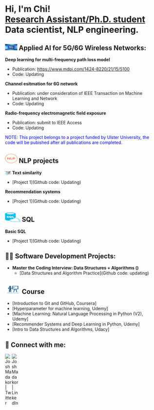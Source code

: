 <h1>Hi, I'm Chi! <br/><a href="https://github.com/joshmadakor1](https://github.com/ChiNguyen27"><a href="https://www.linkedin.com/in/chi-nguyen-a612421b2/">Research Assistant/Ph.D. student</a> Data scientist, NLP engineering</a>.

<!-- <h2> <a href="https://drive.google.com/drive/folders/1hi9_LUz-YUmWjLEgVG_zBK8Y5bgFYX7T">My CV Link</a> || <a href="Chi_CV_2023_Job.pdf">My CV pdf</a>.</p> </h2> -->
 
 <!--  <a href="https://medium.com/@chiyenng2788">Medium member</a></h1> -->

 <!----------------------------------------------APPIED AI FOR WIRELESS NETWORKS PROJECTS ------------------------------------------------------>
  <h2>  <img src="6G_icon_v2.jpg"  width="40" 
     height="20" />  Applied AI for  5G/6G Wireless Networks:</h2>
  
  <b>Deep learning for multi-frequency path loss model</b>
  - Publication: https://www.mdpi.com/1424-8220/21/15/5100
  - Code: Updating
  
  <b>Channel esitmation for 6G network </b>
   - Publication: under consideration of IEEE Transaction on Machine Learning and Network
  - Code: Updating
 
  <b>Radio-frequency electromagnetic field exposure </b>
   - Publication: submit to IEEE Access
  - Code: Updating
 
 
<p style="color:blue;"> NOTE: This project belongs to a project funded by Ulster University, the code will be pubished after all publications are completed. </p>

  <!---------------------------------------------NLP PROJECTS--------------------------------------------------------------------------------->
 <h2> <img src="NLP_icon.png"  width="40" 
     height="30" />  NLP projects </h2>
 
 <b> <img src="text_similarity_icons.png"  width="20" 
     height="10" /> Text similarity </b>
  - [Project 1](Github code: Updating)
  
  <b>Recommendation systems </b>
   - [Project 1](Github code: Updating)
 <!---------------------------------------------SQL PROJECTS--------------------------------------------------------------------------------->
 <h2> <img src="SQL_icon.png"  width="50" height="30" />  SQL </h2>
 
<b>Basic SQL </b>
   - [Project 1](Github code: Updating)

 <!---------------------------------------------SOFTWARE DEVELOPMEMTS--------------------------------------------------------------------------------->
<h2>👨‍💻 Software Development Projects:</h2>
 
- <b> Master the Coding Interview: Data Structures + Algorithms () </b>
  - [Data Structures and Algorithm Practice](Github code: updating)
 
 <!---------------------------------------------ONLINE  COURSES --------------------------------------------------------------------------------->
<h2> <img src="online_course_icon.png"  width="50" 
     height="30" /> Course </h2>

- [Introduction to Git and GitHub, Coursera]
- [Hyperparameter for machine learning, Udemy]
- [Machine Learning: Natural Language Processing in Python (V2), Udemy]
- [Recommender Systems and Deep Learning in Python, Udemy]
- [Intro to Data Structures and Algorithms, Udacy] 

<h2> 🤳 Connect with me:</h2>

<!--[<img align="left" alt="JoshMadakor | YouTube" width="22px" src="https://cdn.jsdelivr.net/npm/simple-icons@v3/icons/youtube.svg" />][youtube]-->
[<img align="left" alt="JoshMadakor | Twitter" width="22px" src="https://cdn.jsdelivr.net/npm/simple-icons@v3/icons/twitter.svg" />][twitter]
[<img align="left" alt="JoshMadakor | LinkedIn" width="22px" src="https://cdn.jsdelivr.net/npm/simple-icons@v3/icons/linkedin.svg" />][linkedin]
<!--[<img align="left" alt="JoshMadakor | Instagram" width="22px" src="https://cdn.jsdelivr.net/npm/simple-icons@v3/icons/instagram.svg" />][instagram]-->

[twitter]: https://twitter.com/NguyenYenChi3
<!--[youtube]: https://www.youtube.com/c/joshmadakor -->
<!-- instagram]: https://www.instagram.com/joshmadakor/  -->
[linkedin]: https://www.linkedin.com/in/chi-nguyen-a612421b2/

<!--
**joshmadakor1/joshmadakor1** is a ✨ _special_ ✨ repository because its `README.md` (this file) appears on your GitHub profile.

Here are some ideas to get you started:

- 🔭 I’m currently working on ...
- 🌱 I’m currently learning ...
- 👯 I’m looking to collaborate on ...
- 🤔 I’m looking for help with ...
- 💬 Ask me about ...
- 📫 How to reach me: ...
- 😄 Pronouns: ...
- ⚡ Fun fact: ...
-->
